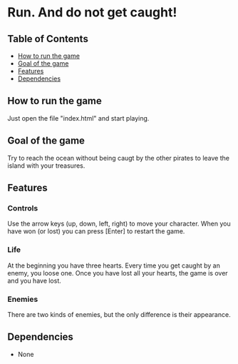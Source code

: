 # Run. And do not get caught!

## Table of Contents

* [How to run the game](#how-to-run-the-game)
* [Goal of the game](#goal-of-the-game)
* [Features](#features)
* [Dependencies](#dependencies)

## How to run the game
Just open the file "index.html" and start playing.

## Goal of the game
Try to reach the ocean without being caugt by the other pirates to leave the island with your treasures.

## Features

### Controls
Use the arrow keys (up, down, left, right) to move your character. When you have won (or lost) you can press [Enter] to restart the game.

### Life
At the beginning you have three hearts. Every time you get caught by an enemy, you loose one. Once you have lost all your hearts, the game is over and you have lost.

### Enemies
There are two kinds of enemies, but the only difference is their appearance.

## Dependencies
* None